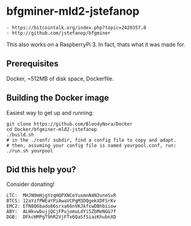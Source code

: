 # bfgminer-mld2-jstefanop

	- https://bitcointalk.org/index.php?topic=2420357.0
	- http://github.com/jstefanop/bfgminer

This also works on a RaspberryPi 3. In fact, thats what it was made for.

## Prerequisites

Docker, ~512MB of disk space, Dockerfile.


## Building the Docker image

Easiest way to get up and running:

```
git clone https://github.com/BloodyNora/Docker
cd Docker/bfgminer-mld2-jstefanop
./build.sh
# in the ./conf/ subdir, find a config file to copy and adapt.
# then, assuming your config file is named yourpool.conf, run:
./run.sh yourpool
```

## Did this help you? 

Consider donating!

```
LTC:  MHJN9mHjgYzqHQPXNCeYuxmnN4N3vneSvR
BTCS: 12aYzfPWEaYPiAwaVCPgM3DQgekXDFSrKv
EMC2: EfN8Q6bado86srxa66nVKJkfcwDBhbiiow
ABY:  ALHkvwbujjQCjFPujomuLdYi5ZbMeNGG7f
DGB:  DFkcHMPgT9hR2VjFTx6QaSfSiazKhubnXD
```
